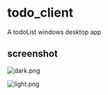 # todo_client

A todoList windows desktop app

## screenshot

![dark.png](https://upload-images.jianshu.io/upload_images/20032554-bd4bb8426a1e1099.png?imageMogr2/auto-orient/strip%7CimageView2/2/w/1240)

![light.png](https://upload-images.jianshu.io/upload_images/20032554-098ec048ddd2db70.png?imageMogr2/auto-orient/strip%7CimageView2/2/w/1240)
